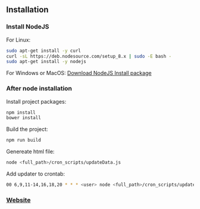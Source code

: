 ## Installation


### Install NodeJS
For Linux:
``` bash
sudo apt-get install -y curl
curl -sL https://deb.nodesource.com/setup_8.x | sudo -E bash -
sudo apt-get install -y nodejs
```
For Windows or MacOS:
[Download NodeJS Install package](https://nodejs.org/en/download)


### After node installation
Install project packages:
``` bash
npm install
bower install
```
Build the project:
``` bash
npm run build
```
Genereate html file:
``` bash
node <full_path>/cron_scripts/updateData.js
```
Add updater to crontab:
``` bash
00 6,9,11-14,16,18,20 * * * <user> node <full_path>/cron_scripts/updateData.js
```

### [Website](http://3g.19min.com/)
